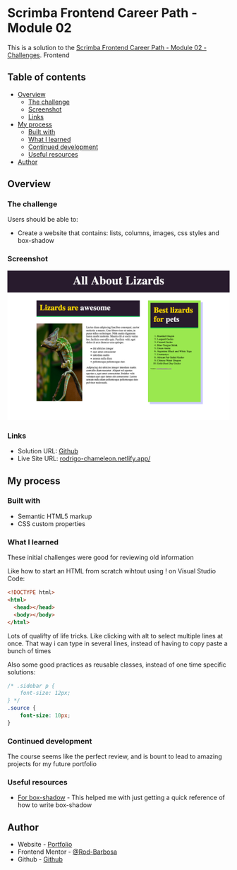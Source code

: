 # Scrimba Frontend Career Path - Module 02

This is a solution to the [Scrimba Frontend Career Path - Module 02 - Challenges](https://scrimba.com/learn/frontend/bonus-challenge-cvwy6ET6). Frontend 

## Table of contents

- [Overview](#overview)
  - [The challenge](#the-challenge)
  - [Screenshot](#screenshot)
  - [Links](#links)
- [My process](#my-process)
  - [Built with](#built-with)
  - [What I learned](#what-i-learned)
  - [Continued development](#continued-development)
  - [Useful resources](#useful-resources)
- [Author](#author)


## Overview

### The challenge

Users should be able to:

- Create a website that contains: lists, columns, images, css styles and box-shadow

### Screenshot

![](desktop.png)

### Links

- Solution URL: [Github](https://github.com/Rod-Barbosa/chameleon)
- Live Site URL: [rodrigo-chameleon.netlify.app/](https://rodrigo-chameleon.netlify.app/)

## My process

### Built with

- Semantic HTML5 markup
- CSS custom properties

### What I learned

These initial challenges were good for reviewing old information

Like how to start an HTML from scratch wihtout using ! on Visual Studio Code:

```html
<!DOCTYPE html>
<html>
  <head></head>
  <body></body>
</html>
```
Lots of qualifty of life tricks.
Like clicking with alt to select multiple lines at once. That way i can type in several lines, instead of having to copy paste a bunch of times

Also some good practices as reusable classes, instead of one time specific solutions:
```css
/* .sidebar p {
    font-size: 12px;
} */
.source {
    font-size: 10px;
}
```

### Continued development

The course seems like the perfect review, and is bount to lead to amazing projects for my future portfolio

### Useful resources

- [For box-shadow](https://developer.mozilla.org/pt-BR/docs/Web/CSS/box-shadow) - This helped me with just getting a quick reference of how to write box-shadow

## Author

- Website - [Portfolio](https://www.gelatodigital.com)
- Frontend Mentor - [@Rod-Barbosa](https://www.frontendmentor.io/profile/Rod-Barbosa)
- Github - [Github](https://github.com/Rod-Barbosa)
